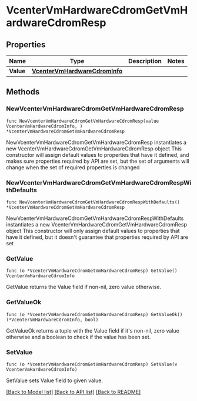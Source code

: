 # VcenterVmHardwareCdromGetVmHardwareCdromResp

## Properties

Name | Type | Description | Notes
------------ | ------------- | ------------- | -------------
**Value** | [**VcenterVmHardwareCdromInfo**](VcenterVmHardwareCdromInfo.md) |  | 

## Methods

### NewVcenterVmHardwareCdromGetVmHardwareCdromResp

`func NewVcenterVmHardwareCdromGetVmHardwareCdromResp(value VcenterVmHardwareCdromInfo, ) *VcenterVmHardwareCdromGetVmHardwareCdromResp`

NewVcenterVmHardwareCdromGetVmHardwareCdromResp instantiates a new VcenterVmHardwareCdromGetVmHardwareCdromResp object
This constructor will assign default values to properties that have it defined,
and makes sure properties required by API are set, but the set of arguments
will change when the set of required properties is changed

### NewVcenterVmHardwareCdromGetVmHardwareCdromRespWithDefaults

`func NewVcenterVmHardwareCdromGetVmHardwareCdromRespWithDefaults() *VcenterVmHardwareCdromGetVmHardwareCdromResp`

NewVcenterVmHardwareCdromGetVmHardwareCdromRespWithDefaults instantiates a new VcenterVmHardwareCdromGetVmHardwareCdromResp object
This constructor will only assign default values to properties that have it defined,
but it doesn't guarantee that properties required by API are set

### GetValue

`func (o *VcenterVmHardwareCdromGetVmHardwareCdromResp) GetValue() VcenterVmHardwareCdromInfo`

GetValue returns the Value field if non-nil, zero value otherwise.

### GetValueOk

`func (o *VcenterVmHardwareCdromGetVmHardwareCdromResp) GetValueOk() (*VcenterVmHardwareCdromInfo, bool)`

GetValueOk returns a tuple with the Value field if it's non-nil, zero value otherwise
and a boolean to check if the value has been set.

### SetValue

`func (o *VcenterVmHardwareCdromGetVmHardwareCdromResp) SetValue(v VcenterVmHardwareCdromInfo)`

SetValue sets Value field to given value.



[[Back to Model list]](../README.md#documentation-for-models) [[Back to API list]](../README.md#documentation-for-api-endpoints) [[Back to README]](../README.md)


